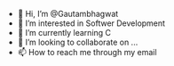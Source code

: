 - 👋 Hi, I’m @Gautambhagwat
- 👀 I’m interested in Softwer Development
- 🌱 I’m currently learning C
- 💞️ I’m looking to collaborate on ...
- 📫 How to reach me through my email

<!---
Gautambhagwat/Gautambhagwat is a ✨ special ✨ repository because its `README.md` (this file) appears on your GitHub profile.
You can click the Preview link to take a look at your changes.
--->
